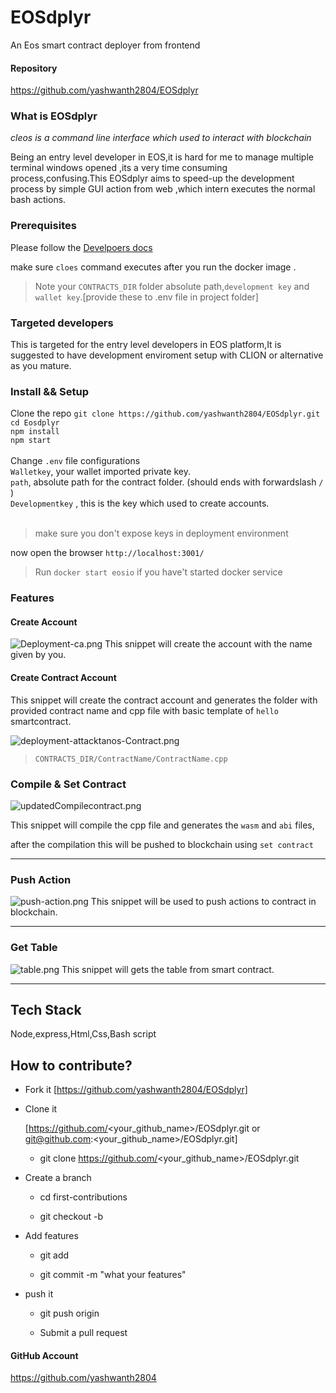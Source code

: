 # EOSdplyr
An Eos smart contract deployer from frontend
#### Repository

https://github.com/yashwanth2804/EOSdplyr



### What is EOSdplyr

*cleos is a command line interface which used to interact with blockchain*

Being an entry level developer in EOS,it is hard for me to manage multiple terminal windows opened ,its a very time consuming process,confusing.This EOSdplyr aims to speed-up the development process by simple GUI action from web ,which intern executes the normal bash actions.  



### Prerequisites

Please follow the [Develpoers docs](https://developers.eos.io/eosio-home/docs)

make sure `cloes` command executes after you run the docker image .

> Note  your `CONTRACTS_DIR` folder absolute path,`development key` and `wallet key`.[provide these to .env file in project folder]



### Targeted developers

This is targeted for the entry level developers in EOS platform,It is suggested to have development enviroment setup with CLION or alternative as you mature.

### Install && Setup
Clone the repo 
`git clone https://github.com/yashwanth2804/EOSdplyr.git`<br>
`cd Eosdplyr`<br>
`npm install`<br>
`npm start`<br><br>
Change `.env` file configurations <br>
 `Walletkey`, your wallet imported private key. <br>
 `path`, absolute path for the contract folder. (should ends with forwardslash `/` )<br>
 `Developmentkey` , this is the key which used to create accounts.<br>
 <br>
 > make sure you don't  expose keys in deployment environment  
 
now open the browser `http://localhost:3001/`
<br>
> Run `docker start eosio` if you have't started docker service

### Features



#### Create Account 
![Deployment-ca.png](https://cdn.steemitimages.com/DQmRV2dkmWY53cj9qdUZK1Q6qdvUcYWVzDN6FYkxN1JvDUi/Deployment-ca.png)
This snippet will create the account with the name given by you.
 


 
#### Create Contract Account


This snippet will create the contract account and generates the folder with provided contract name and cpp file with basic template of `hello` smartcontract.


![deployment-attacktanos-Contract.png](https://cdn.steemitimages.com/DQmRhEL6QFV8VvZEw8zdXGSC5fh32d3zA8Qfa7aaa3Baz9K/deployment-attacktanos-Contract.png)

> `CONTRACTS_DIR/ContractName/ContractName.cpp`

     

### Compile & Set Contract

![updatedCompilecontract.png](https://cdn.steemitimages.com/DQmNwHonsm2hiq4E2TiTPcfJ9RQcwVxEsV9JS3UG7Mmbce8/updatedCompilecontract.png)

This snippet will compile the cpp file and generates the `wasm` and `abi` files,

after the compilation this will be pushed to blockchain using `set contract`

    

--------------

### Push Action

![push-action.png](https://cdn.steemitimages.com/DQmPZ4wtsqY3AvcDi8TQR8exsaiyFUtsctch5pAEeJ9EV8w/push-action.png)
This snippet will be used to push actions to contract in blockchain.



___________

### Get Table

![table.png](https://cdn.steemitimages.com/DQmWP5iq3ohQmp4Jyj9HCDR7a3pxue2XmeUB5DK8rCpuj51/table.png)
This snippet will gets the table from smart contract.



---------------



## Tech Stack 

Node,express,Html,Css,Bash script  

    

## How to contribute?



- Fork it [https://github.com/yashwanth2804/EOSdplyr]

- Clone it

    [https://github.com/<your_github_name>/EOSdplyr.git or git@github.com:<your_github_name>/EOSdplyr.git]

    - git clone https://github.com/<your_github_name>/EOSdplyr.git

- Create a branch

    - cd first-contributions

    - git checkout -b

- Add features  

    - git add <your work>

    - git commit -m "what your features"

- push it

    - git push origin <yours>

    - Submit a pull request



#### GitHub Account

https://github.com/yashwanth2804
